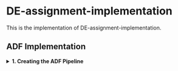 # DE-assignment-implementation

This is the implementation of DE-assignment-implementation.

## ADF Implementation
<details>
  <summary><strong>1. Creating the ADF Pipeline </strong></summary>

<details>
  <summary><strong>1. Creating Databricks Notebooks </strong></summary>

this is the implementation of the adf project, It involved 2 parts as seen below:-
###
## Databricks Implementation

Explain your Databricks implementation here. Include information about notebooks, clusters, workflows, and integration with other systems.

### Question 1

Provide details for Question 1 here, explaining the specific part of the Databricks implementation or addressing the first topic.

### Question 2

Provide details for Question 2 here, explaining another part of the Databricks implementation or addressing the second topic.

